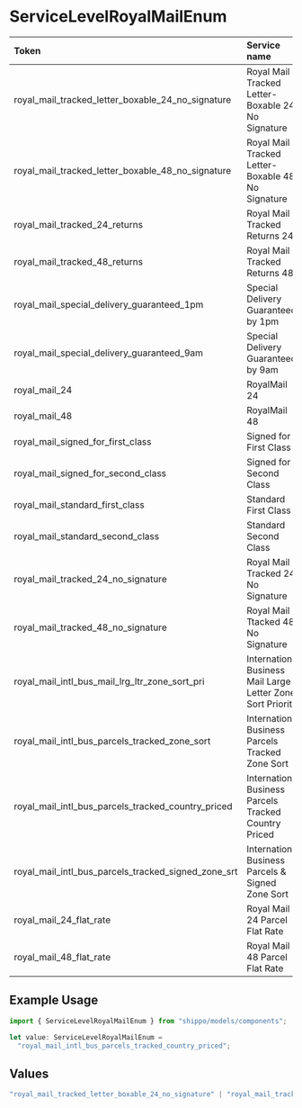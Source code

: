 # ServiceLevelRoyalMailEnum

|Token | Service name|
|:---|:---|
| royal_mail_tracked_letter_boxable_24_no_signature | Royal Mail Tracked Letter-Boxable 24 No Signature|
| royal_mail_tracked_letter_boxable_48_no_signature | Royal Mail Tracked Letter-Boxable 48 No Signature|
| royal_mail_tracked_24_returns | Royal Mail Tracked Returns 24|
| royal_mail_tracked_48_returns | Royal Mail Tracked Returns 48|
| royal_mail_special_delivery_guaranteed_1pm | Special Delivery Guaranteed by 1pm
| royal_mail_special_delivery_guaranteed_9am | Special Delivery Guaranteed by 9am
| royal_mail_24 | RoyalMail 24
| royal_mail_48 | RoyalMail 48
| royal_mail_signed_for_first_class | Signed for First Class
| royal_mail_signed_for_second_class | Signed for Second Class
| royal_mail_standard_first_class | Standard First Class
| royal_mail_standard_second_class | Standard Second Class
| royal_mail_tracked_24_no_signature | Royal Mail Tracked 24 No Signature
| royal_mail_tracked_48_no_signature | Royal Mail Ttacked 48 No Signature
| royal_mail_intl_bus_mail_lrg_ltr_zone_sort_pri | International Business Mail Large Letter Zone Sort Priority
| royal_mail_intl_bus_parcels_tracked_zone_sort | International Business Parcels Tracked Zone Sort
| royal_mail_intl_bus_parcels_tracked_country_priced | International Business Parcels Tracked Country Priced
| royal_mail_intl_bus_parcels_tracked_signed_zone_srt | International Business Parcels & Signed Zone Sort
| royal_mail_24_flat_rate | Royal Mail 24 Parcel Flat Rate
| royal_mail_48_flat_rate | Royal Mail 48 Parcel Flat Rate


## Example Usage

```typescript
import { ServiceLevelRoyalMailEnum } from "shippo/models/components";

let value: ServiceLevelRoyalMailEnum =
  "royal_mail_intl_bus_parcels_tracked_country_priced";
```

## Values

```typescript
"royal_mail_tracked_letter_boxable_24_no_signature" | "royal_mail_tracked_letter_boxable_48_no_signature" | "royal_mail_tracked_24_returns" | "royal_mail_tracked_48_returns" | "royal_mail_special_delivery_guaranteed_1pm" | "royal_mail_special_delivery_guaranteed_9am" | "royal_mail_24" | "royal_mail_48" | "royal_mail_signed_for_first_class" | "royal_mail_signed_for_second_class" | "royal_mail_standard_first_class" | "royal_mail_standard_second_class" | "royal_mail_tracked_24_no_signature" | "royal_mail_tracked_48_no_signature" | "royal_mail_intl_bus_mail_lrg_ltr_zone_sort_pri" | "royal_mail_intl_bus_parcels_tracked_zone_sort" | "royal_mail_intl_bus_parcels_tracked_country_priced" | "royal_mail_intl_bus_parcels_tracked_signed_zone_srt" | "royal_mail_24_flat_rate" | "royal_mail_48_flat_rate"
```